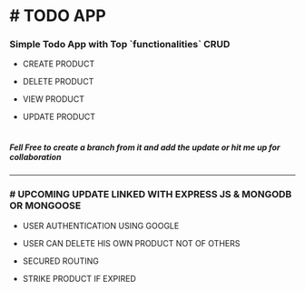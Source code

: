 

<h1 align="left" color="blue"># TODO APP</h1>
  <h3 align="left">Simple Todo App with Top `functionalities` CRUD</h3>


- CREATE PRODUCT

- DELETE PRODUCT

- VIEW PRODUCT

- UPDATE PRODUCT
  <br/>
  <br/>
<h5 align="left">Fell Free to create a branch from it and add the update  or hit me up for collaboration </h5>
<hr/>

<h3 align="left"># UPCOMING UPDATE LINKED WITH EXPRESS JS & MONGODB OR MONGOOSE</h3>

- USER AUTHENTICATION USING GOOGLE 

- USER CAN DELETE HIS OWN PRODUCT NOT OF OTHERS

- SECURED ROUTING

- STRIKE PRODUCT IF EXPIRED

